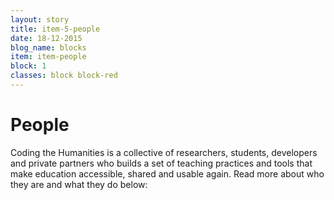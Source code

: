 ```yaml
---
layout: story
title: item-5-people
date: 18-12-2015
blog_name: blocks
item: item-people
block: 1
classes: block block-red
---
```

# People

Coding the Humanities is a collective of researchers, students, developers and private partners who builds a set of teaching practices and tools that make education accessible, shared and usable again. Read more about who they are and what they do below: 